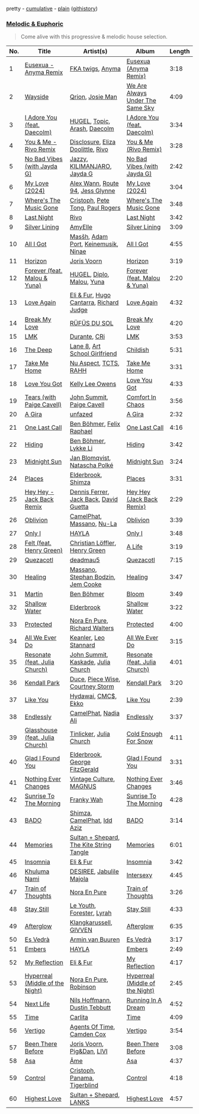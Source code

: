 pretty - [cumulative](/playlists/cumulative/Melodic%20&%20Euphoric.md) - [plain](/playlists/plain/37i9dQZF1DWTiVLKoHQ1yC) ([githistory](https://github.githistory.xyz/vitokorn/spotify-playlist-archive/blob/master/playlists/plain/37i9dQZF1DWTiVLKoHQ1yC))
### [Melodic & Euphoric](https://open.spotify.com/playlist/37i9dQZF1DWTiVLKoHQ1yC)

> Come alive with this progressive & melodic house selection.

| No. | Title | Artist(s) | Album | Length |
|---|---|---|---|---|
| 1 | [Eusexua - Anyma Remix](https://open.spotify.com/track/6uS58ykUmaKr8YWIecDPP6) | [FKA twigs](https://open.spotify.com/artist/6nB0iY1cjSY1KyhYyuIIKH), [Anyma](https://open.spotify.com/artist/4iBwchw0U0GZv5RfVYSMxN) | [Eusexua (Anyma Remix)](https://open.spotify.com/album/3XNLi9xalekB3v4swIj7zN) | 3:18 |
| 2 | [Wayside](https://open.spotify.com/track/41BRWHGuqEcSZszacBBCld) | [Qrion](https://open.spotify.com/artist/0bGDTQ78MVgI5Snqo9KJZw), [Josie Man](https://open.spotify.com/artist/1bkxOwOWP9R4SzB6poMhtQ) | [We Are Always Under The Same Sky](https://open.spotify.com/album/0SpZZ8NyMsk2xlKrp9rBkJ) | 4:09 |
| 3 | [I Adore You (feat. Daecolm)](https://open.spotify.com/track/5nPbKG04fhLkIAjcPFaZq7) | [HUGEL](https://open.spotify.com/artist/5PlfkPxwCpRRWQJBxCa0By), [Topic](https://open.spotify.com/artist/0u6GtibW46tFX7koQ6uNJZ), [Arash](https://open.spotify.com/artist/7hQmAXAzWI6D350VTgkKTG), [Daecolm](https://open.spotify.com/artist/1IFAU4mznUcfPVP9z2c24N) | [I Adore You (feat. Daecolm)](https://open.spotify.com/album/5MrdEMJrBnauBJsd1nYY00) | 3:34 |
| 4 | [You & Me - Rivo Remix](https://open.spotify.com/track/0xoYZ45fgTfyQYREZPN7Sa) | [Disclosure](https://open.spotify.com/artist/6nS5roXSAGhTGr34W6n7Et), [Eliza Doolittle](https://open.spotify.com/artist/14L5rpGTLVUz1pD8fUeJB1), [Rivo](https://open.spotify.com/artist/2NrprO4CludRmaWtpqud10) | [You & Me (Rivo Remix)](https://open.spotify.com/album/3QIGpfgWXKujfMaecgKV9u) | 3:28 |
| 5 | [No Bad Vibes (with Jayda G)](https://open.spotify.com/track/4DK8lTWgFCZRcErLgHQXWl) | [Jazzy](https://open.spotify.com/artist/7zAAwgV5Wqmvpb4GzvlRkP), [KILIMANJARO](https://open.spotify.com/artist/4QGD0m9AGZixhuPAzaBeD7), [Jayda G](https://open.spotify.com/artist/3NKVm2Jedcf6ibJr6pMUVx) | [No Bad Vibes (with Jayda G)](https://open.spotify.com/album/7m26pLm2a8SYagLBTD1I8W) | 2:42 |
| 6 | [My Love (2024)](https://open.spotify.com/track/2nljjiWhzVIugb5vgEMQQk) | [Alex Wann](https://open.spotify.com/artist/6PTNNcLg90Kkl89JcEwKhT), [Route 94](https://open.spotify.com/artist/1dgdvbogmctybPrGEcnYf6), [Jess Glynne](https://open.spotify.com/artist/4ScCswdRlyA23odg9thgIO) | [My Love (2024)](https://open.spotify.com/album/73PdhRzMikkkImZ4qHOzZ3) | 3:04 |
| 7 | [Where's The Music Gone](https://open.spotify.com/track/0W2DNZ8ttfFvhlGCBgMq0s) | [Cristoph](https://open.spotify.com/artist/532SqCIYmJyXEdEiCJLgYG), [Pete Tong](https://open.spotify.com/artist/6n1t55WMsSIUFHrAL4mUsB), [Paul Rogers](https://open.spotify.com/artist/6QkoiP5TNAX3xPGTYDLpAg) | [Where's The Music Gone](https://open.spotify.com/album/2gcKpdIcK8DTt99uPWZkxp) | 3:48 |
| 8 | [Last Night](https://open.spotify.com/track/2fr3zUXQFLztUhpfBu6Wpq) | [Rivo](https://open.spotify.com/artist/2NrprO4CludRmaWtpqud10) | [Last Night](https://open.spotify.com/album/61FSTdvDNl2fNqdGKTrXib) | 3:42 |
| 9 | [Silver Lining](https://open.spotify.com/track/0lnvO4NJ3bqBLL0vHfjeOx) | [AmyElle](https://open.spotify.com/artist/1z1V8o4cq5VNtAU05T2q4W) | [Silver Lining](https://open.spotify.com/album/7lHRlpAf30Jjk2ggwFIxBk) | 3:09 |
| 10 | [All I Got](https://open.spotify.com/track/2LMK2xLfWLKbfjZgtBWByM) | [Masšh](https://open.spotify.com/artist/6QRqfE9Na7BRYG1mxRYqGs), [Adam Port](https://open.spotify.com/artist/2loEsOijJ6XiGzWYFXMIRk), [Keinemusik](https://open.spotify.com/artist/26WKgv73kRHD0gEDKD1i8j), [Ninae](https://open.spotify.com/artist/5aTBULJ6efMF1VyzcxMXa6) | [All I Got](https://open.spotify.com/album/7Mmq6Qpis7mg3g8j4uzBTL) | 4:55 |
| 11 | [Horizon](https://open.spotify.com/track/5YN7zT6oM0FduuivNbVRgi) | [Joris Voorn](https://open.spotify.com/artist/4jGpKAmwvU263l0tUh4xKU) | [Horizon](https://open.spotify.com/album/5zAjWJkgSUpFaWjk9t17I2) | 3:19 |
| 12 | [Forever (feat. Malou & Yuna)](https://open.spotify.com/track/0WS1qLcXKsCGt5e3dqq30S) | [HUGEL](https://open.spotify.com/artist/5PlfkPxwCpRRWQJBxCa0By), [Diplo](https://open.spotify.com/artist/5fMUXHkw8R8eOP2RNVYEZX), [Malou](https://open.spotify.com/artist/5mU7ohKXRejACFS8eZIixp), [Yuna](https://open.spotify.com/artist/3kHVioJpVxlazAAKQ64pC1) | [Forever (feat. Malou & Yuna)](https://open.spotify.com/album/4nXpTQXjFGtB5n3vC76IBR) | 2:20 |
| 13 | [Love Again](https://open.spotify.com/track/5vTD0GuutyInvNpOFxLCPi) | [Eli & Fur](https://open.spotify.com/artist/5CkVLGKUJkIc1pmSk10QP4), [Hugo Cantarra](https://open.spotify.com/artist/7bI21Y9xsFRFVtt3cWf73n), [Richard Judge](https://open.spotify.com/artist/5z275L9haKWG328mm7UFd3) | [Love Again](https://open.spotify.com/album/61cJV13UL9K8JL5dOcqS9o) | 4:32 |
| 14 | [Break My Love](https://open.spotify.com/track/3tqyv30P7pO53IAIUo8IeN) | [RÜFÜS DU SOL](https://open.spotify.com/artist/5Pb27ujIyYb33zBqVysBkj) | [Break My Love](https://open.spotify.com/album/52LgW9Zy9r1T3uVsT07Y6Y) | 4:20 |
| 15 | [LMK](https://open.spotify.com/track/4aHqjlibpXrHQ1nlvGJQrA) | [Durante](https://open.spotify.com/artist/1BqIPGrEhdjdLFpUzce2dh), [CRi](https://open.spotify.com/artist/3NaMuUYTIGm6CC3YqTuTvi) | [LMK](https://open.spotify.com/album/0z3SNQSfMGSWS0aKlcuea6) | 3:53 |
| 16 | [The Deep](https://open.spotify.com/track/71RUnMMD5MX4ew96dMDCl4) | [Lane 8](https://open.spotify.com/artist/27gtK7m9vYwCyJ04zz0kIb), [Art School Girlfriend](https://open.spotify.com/artist/3rtvvt1kuQ4luEWq8epaHD) | [Childish](https://open.spotify.com/album/2tj4SjIgpp92mAT2wtiDoZ) | 5:31 |
| 17 | [Take Me Home](https://open.spotify.com/track/595mcofiqQr4E0Ihpr5ZMA) | [Nu Aspect](https://open.spotify.com/artist/4NhRml5ZOfNaYJAHUE0XwT), [TCTS](https://open.spotify.com/artist/1mFGfrveXbpolppPgO29Io), [RAHH](https://open.spotify.com/artist/1WR2sls6n0N1usqywvysnX) | [Take Me Home](https://open.spotify.com/album/0XDch3owENNks3bapuFjAs) | 3:31 |
| 18 | [Love You Got](https://open.spotify.com/track/6Fn0PW0rmdTQ3jbpynyGIu) | [Kelly Lee Owens](https://open.spotify.com/artist/5eitAUlYmlha3LLWg7aBn5) | [Love You Got](https://open.spotify.com/album/4JBhIRt38otXkigmi7w8YG) | 4:33 |
| 19 | [Tears (with Paige Cavell)](https://open.spotify.com/track/2NKwz3gyK8da44pR2ZbiM1) | [John Summit](https://open.spotify.com/artist/7kNqXtgeIwFtelmRjWv205), [Paige Cavell](https://open.spotify.com/artist/6K3xqGQiS7BLYG6llkAF24) | [Comfort In Chaos](https://open.spotify.com/album/2pHm3ZP2R3phzCYi7ilGN2) | 3:56 |
| 20 | [A Gira](https://open.spotify.com/track/5QwJtoSfJqEPHlNCm46uex) | [unfazed](https://open.spotify.com/artist/6Wum1TGlR5ndmClcDmHeg0) | [A Gira](https://open.spotify.com/album/2rC25GOtlshiG5XOkXIh1E) | 2:32 |
| 21 | [One Last Call](https://open.spotify.com/track/30nygP64gBZqbLoWC72vNq) | [Ben Böhmer](https://open.spotify.com/artist/5tDjiBYUsTqzd0RkTZxK7u), [Felix Raphael](https://open.spotify.com/artist/4nknUpUYu4baxWwkunq81Z) | [One Last Call](https://open.spotify.com/album/4P5fu99YdeoP7K29RyOvyy) | 4:16 |
| 22 | [Hiding](https://open.spotify.com/track/3kFnwZHnMMNeO2YpOZyZVw) | [Ben Böhmer](https://open.spotify.com/artist/5tDjiBYUsTqzd0RkTZxK7u), [Lykke Li](https://open.spotify.com/artist/6oBm8HB0yfrIc9IHbxs6in) | [Hiding](https://open.spotify.com/album/0bmziZNLLEcA5Av2v3DgHx) | 3:42 |
| 23 | [Midnight Sun](https://open.spotify.com/track/5H5wa2EQJyOkR0ghHZDcNI) | [Jan Blomqvist](https://open.spotify.com/artist/5wMlMjOLeJfS5DfxqGfm83), [Natascha Polké](https://open.spotify.com/artist/5FLN3H4PiuUQMmFzGmcQ96) | [Midnight Sun](https://open.spotify.com/album/7rsuL0QKTG0jAceR17H1uZ) | 3:24 |
| 24 | [Places](https://open.spotify.com/track/2YiczArWQL4ScWgYrX7AXw) | [Elderbrook](https://open.spotify.com/artist/2vf4pRsEY6LpL5tKmqWb64), [Shimza](https://open.spotify.com/artist/0WHbjg8hVel1R9kq5794HX) | [Places](https://open.spotify.com/album/0ztVQzAWvrm8HBVwebIsyM) | 3:31 |
| 25 | [Hey Hey - Jack Back Remix](https://open.spotify.com/track/1MLxfMNuBOYnCbZDMhb1Zl) | [Dennis Ferrer](https://open.spotify.com/artist/0MGTHZpAGf7isSfw8yMIoi), [Jack Back](https://open.spotify.com/artist/4bXUaTjc7TQTvLqqCAlfYt), [David Guetta](https://open.spotify.com/artist/1Cs0zKBU1kc0i8ypK3B9ai) | [Hey Hey (Jack Back Remix)](https://open.spotify.com/album/28B0sfg0u9x74Z7gT6CLJD) | 2:29 |
| 26 | [Oblivion](https://open.spotify.com/track/6nuqo0u5Ex03YMRL0SdyLs) | [CamelPhat](https://open.spotify.com/artist/240wlM8vDrf6S4zCyzGj2W), [Massano](https://open.spotify.com/artist/6htWLP8aiuf19FYMA4VQAZ), [Nu-La](https://open.spotify.com/artist/4yzrGOiPCcssfpKBT0bnHR) | [Oblivion](https://open.spotify.com/album/2K5l5X07mVNjRbJ0myFG9X) | 3:39 |
| 27 | [Only I](https://open.spotify.com/track/0vdrnfVsWCOtxOTO8z0vaV) | [HAYLA](https://open.spotify.com/artist/4yX6mpMyBGf9UfvBB8JJrc) | [Only I](https://open.spotify.com/album/6GfqIy3LzvsBQ5fkrGAp5d) | 3:48 |
| 28 | [Felt (feat. Henry Green)](https://open.spotify.com/track/6aZdYHEp6dkDOczK60y41d) | [Christian Löffler](https://open.spotify.com/artist/3tSvlEzeDnVbQJBTkIA6nO), [Henry Green](https://open.spotify.com/artist/0VbDAlm2KUlKI5UhXRBKWp) | [A Life](https://open.spotify.com/album/4NFeATnC0BhLtvXInTdO9R) | 3:19 |
| 29 | [Quezacotl](https://open.spotify.com/track/24jPquymYcAxmOUXwjJwLk) | [deadmau5](https://open.spotify.com/artist/2CIMQHirSU0MQqyYHq0eOx) | [Quezacotl](https://open.spotify.com/album/1wU8NaPgbgLvsK8tUA2t2z) | 7:15 |
| 30 | [Healing](https://open.spotify.com/track/1tRD1LXAAy2VPKwdVoHIMI) | [Massano](https://open.spotify.com/artist/6htWLP8aiuf19FYMA4VQAZ), [Stephan Bodzin](https://open.spotify.com/artist/2nq2BeSbzExGAv3Y4HgUf7), [Jem Cooke](https://open.spotify.com/artist/0AkL5tzM3UsDlWak9E0OwH) | [Healing](https://open.spotify.com/album/11MWTmeKNRaPCGR9wcFsGp) | 3:47 |
| 31 | [Martin](https://open.spotify.com/track/6o9cf8uFietnTZLtSGCvHH) | [Ben Böhmer](https://open.spotify.com/artist/5tDjiBYUsTqzd0RkTZxK7u) | [Bloom](https://open.spotify.com/album/57OLEpkhCXysV9FWrSbwid) | 3:49 |
| 32 | [Shallow Water](https://open.spotify.com/track/74gSgOTNzmotJKcyKRpjom) | [Elderbrook](https://open.spotify.com/artist/2vf4pRsEY6LpL5tKmqWb64) | [Shallow Water](https://open.spotify.com/album/4cMVEtKn0ikqpYrHpHq89w) | 3:22 |
| 33 | [Protected](https://open.spotify.com/track/1cRRIRrUiPnLOvsnWNhoH9) | [Nora En Pure](https://open.spotify.com/artist/24DO0PijjITGIEWsO8XaPs), [Richard Walters](https://open.spotify.com/artist/3rUqgY188kWz0hKkqnpk9F) | [Protected](https://open.spotify.com/album/4MOIA5rcy0XfN7kRWmSukG) | 4:00 |
| 34 | [All We Ever Do](https://open.spotify.com/track/1J0k2Hz5YkuMwpUG2bOxjw) | [Keanler](https://open.spotify.com/artist/1TMkg5qcE49Wc66pPls4NK), [Leo Stannard](https://open.spotify.com/artist/37fzXndf2fxVrk7qarhyo0) | [All We Ever Do](https://open.spotify.com/album/3pOmkq9d9mm07H7iVYrZjV) | 3:15 |
| 35 | [Resonate (feat. Julia Church)](https://open.spotify.com/track/2pvQCbUnXHOpAcJOkgAYmZ) | [John Summit](https://open.spotify.com/artist/7kNqXtgeIwFtelmRjWv205), [Kaskade](https://open.spotify.com/artist/6TQj5BFPooTa08A7pk8AQ1), [Julia Church](https://open.spotify.com/artist/4dHGNdVhBxCJUyMk9dR727) | [Resonate (feat. Julia Church)](https://open.spotify.com/album/7r9LSib4rKpvAS9hTRt1QJ) | 4:01 |
| 36 | [Kendall Park](https://open.spotify.com/track/2SXi0cldambE2930H18LoL) | [Duce](https://open.spotify.com/artist/6MBI5TYgu9T3s5NeqAgbxD), [Piece Wise](https://open.spotify.com/artist/3ZgGFg9kFshmpMnayjb1Nk), [Courtney Storm](https://open.spotify.com/artist/6zd0ClAbzCmZ9qReLzekUV) | [Kendall Park](https://open.spotify.com/album/6wp9Rv4sM3NOfTaEzxY1pf) | 3:20 |
| 37 | [Like You](https://open.spotify.com/track/5cTXoEwwSBUchuNGeURbZT) | [Hydawai](https://open.spotify.com/artist/5adV10VCaQCO3HJLlVQiFZ), [CMC$](https://open.spotify.com/artist/78DWNk8gFHU30TGITAgbM7), [Ekko](https://open.spotify.com/artist/4QKGlPUIuL7IzE4vsVwIu6) | [Like You](https://open.spotify.com/album/1K6suHCZSSwuZucm6H8ypP) | 2:39 |
| 38 | [Endlessly](https://open.spotify.com/track/6QeO1fYyKamrW3JcdlfSoP) | [CamelPhat](https://open.spotify.com/artist/240wlM8vDrf6S4zCyzGj2W), [Nadia Ali](https://open.spotify.com/artist/1C60viSZv6BoYtrnkZ44g5) | [Endlessly](https://open.spotify.com/album/1xxj3i8zJ8a9mFIf23ymLv) | 3:37 |
| 39 | [Glasshouse (feat. Julia Church)](https://open.spotify.com/track/1fUyoGJs0QM15YnBFUwOVb) | [Tinlicker](https://open.spotify.com/artist/5EmEZjq8eHEC6qFnT63Lza), [Julia Church](https://open.spotify.com/artist/4dHGNdVhBxCJUyMk9dR727) | [Cold Enough For Snow](https://open.spotify.com/album/0Mc3GAbIwtgywCJadgGFgi) | 4:11 |
| 40 | [Glad I Found You](https://open.spotify.com/track/4D7WGniYHsapNrosDX8KDK) | [Elderbrook](https://open.spotify.com/artist/2vf4pRsEY6LpL5tKmqWb64), [George FitzGerald](https://open.spotify.com/artist/3KOHpygRuo1ruQAbEneR3t) | [Glad I Found You](https://open.spotify.com/album/5zB2w539G0UD6sGpnevP07) | 3:31 |
| 41 | [Nothing Ever Changes](https://open.spotify.com/track/1oytqQdZTKnICWgqCW9SrI) | [Vintage Culture](https://open.spotify.com/artist/28uJnu5EsrGml2tBd7y8ts), [MAGNUS](https://open.spotify.com/artist/4pOglqMAavrWFo20ORRx5w) | [Nothing Ever Changes](https://open.spotify.com/album/0HlphAJZzZbQ9xcqaD2yX4) | 3:46 |
| 42 | [Sunrise To The Morning](https://open.spotify.com/track/3emVhc0IE2PTmy2XUFqHmF) | [Franky Wah](https://open.spotify.com/artist/3IG3Ub4ra8AuSxCFDVkVco) | [Sunrise To The Morning](https://open.spotify.com/album/2V4T76ceB2EAjQf1optzOn) | 4:28 |
| 43 | [BADO](https://open.spotify.com/track/54ThjvbWJnmRSKI7Jp82cA) | [Shimza](https://open.spotify.com/artist/0WHbjg8hVel1R9kq5794HX), [CamelPhat](https://open.spotify.com/artist/240wlM8vDrf6S4zCyzGj2W), [Idd Aziz](https://open.spotify.com/artist/0LC3HTEh3afI3UfpmSdShk) | [BADO](https://open.spotify.com/album/1fDVNJlFOylIlxzbllqADM) | 3:14 |
| 44 | [Memories](https://open.spotify.com/track/02PEQC6LVga28eL5xLJiaI) | [Sultan + Shepard](https://open.spotify.com/artist/14Tg9FvbNismPR1PJHxRau), [The Kite String Tangle](https://open.spotify.com/artist/3D6cosC5ZOLCpRxt6T3XS7) | [Memories](https://open.spotify.com/album/59lU1VSU9h5dLOXnOQX9zJ) | 6:01 |
| 45 | [Insomnia](https://open.spotify.com/track/7GJz7LUlNyf5DahBhG1XIg) | [Eli & Fur](https://open.spotify.com/artist/5CkVLGKUJkIc1pmSk10QP4) | [Insomnia](https://open.spotify.com/album/2m4l1KffyARA2MSaAJhEKH) | 3:42 |
| 46 | [Khuluma Nami](https://open.spotify.com/track/5FDAy3YftIopR4SzAmKnXG) | [DESIREE](https://open.spotify.com/artist/6TZbLCcOCv1DJvN28x3FBa), [Jabulile Majola](https://open.spotify.com/artist/7hGWdecNt4fPrcIEAVf3AF) | [Intersexy](https://open.spotify.com/album/0sP3HEYlXpD3cJTk3g2NNm) | 4:45 |
| 47 | [Train of Thoughts](https://open.spotify.com/track/1OoJQao2C0rvcUpr2BqgaM) | [Nora En Pure](https://open.spotify.com/artist/24DO0PijjITGIEWsO8XaPs) | [Train of Thoughts](https://open.spotify.com/album/25ofOqJksQI5dd1ky79SBD) | 3:26 |
| 48 | [Stay Still](https://open.spotify.com/track/1tM2jivvLKpF5TNtwKKyEB) | [Le Youth](https://open.spotify.com/artist/1Zz6NBe8UIZjm88TvehFtx), [Forester](https://open.spotify.com/artist/3d13oWvwmjcodRr3NzdArc), [Lyrah](https://open.spotify.com/artist/5JyKQ4MQ2HkU1n1BYiKMWW) | [Stay Still](https://open.spotify.com/album/1Liw9JDxORvLa5ZQnWJbdX) | 4:33 |
| 49 | [Afterglow](https://open.spotify.com/track/5lGgglkaWaFS5g0yRlqeV7) | [Klangkarussell](https://open.spotify.com/artist/041iTeoMIwXMlShuQPIVKo), [GIVVEN](https://open.spotify.com/artist/7e1aNehmQevT0RVtN8Pzly) | [Afterglow](https://open.spotify.com/album/7jLwbeWUr2NVz7fZmX6rRb) | 6:35 |
| 50 | [Es Vedrà](https://open.spotify.com/track/4Z6W8iMLWY5uuMsAheztBm) | [Armin van Buuren](https://open.spotify.com/artist/0SfsnGyD8FpIN4U4WCkBZ5) | [Es Vedrà](https://open.spotify.com/album/0MB3CQJilu7NFipHOBevET) | 3:17 |
| 51 | [Embers](https://open.spotify.com/track/7lU1KPpPh3uwx86KBvT8yK) | [HAYLA](https://open.spotify.com/artist/4yX6mpMyBGf9UfvBB8JJrc) | [Embers](https://open.spotify.com/album/310zPynreWG7NPfazR7z02) | 2:49 |
| 52 | [My Reflection](https://open.spotify.com/track/2wUOPi5t2EsSXguK0Gnkht) | [Eli & Fur](https://open.spotify.com/artist/5CkVLGKUJkIc1pmSk10QP4) | [My Reflection](https://open.spotify.com/album/0kEg5Bj2cn0QZ89gEkBpaT) | 4:17 |
| 53 | [Hyperreal (Middle of the Night)](https://open.spotify.com/track/1f9H7N9ijHFnV0BqJufUIS) | [Nora En Pure](https://open.spotify.com/artist/24DO0PijjITGIEWsO8XaPs), [Robinson](https://open.spotify.com/artist/38CvLGTsjtoloDgv3OKQp8) | [Hyperreal (Middle of the Night)](https://open.spotify.com/album/2pxGM2WjzQEQ7yowyjbnYc) | 2:45 |
| 54 | [Next Life](https://open.spotify.com/track/0i5P9W2tN89iBojs7KQ0PD) | [Nils Hoffmann](https://open.spotify.com/artist/6sOEMfvCfHQ9dhSWyamXVb), [Dustin Tebbutt](https://open.spotify.com/artist/0z9hynUsIjf0ddI4uHqPWX) | [Running In A Dream](https://open.spotify.com/album/4NL9MNHuAFnIZlbVlmoK6E) | 4:52 |
| 55 | [Time](https://open.spotify.com/track/4mQw0wkyombRwP19uS2mLB) | [Carlita](https://open.spotify.com/artist/1GVbOnrND8b3eh2JZ4opw8) | [Time](https://open.spotify.com/album/0Q4VYWUJUfB8nRz4XNNEEp) | 4:09 |
| 56 | [Vertigo](https://open.spotify.com/track/3jVo350GBcozw5OrXySv5N) | [Agents Of Time](https://open.spotify.com/artist/6Jbyd4qzEtbFtswZP1o6Ht), [Camden Cox](https://open.spotify.com/artist/5mNpMP01Co4vXZ3U0fWP3C) | [Vertigo](https://open.spotify.com/album/4LJhKUgLG4w4uM99XyAkMz) | 3:54 |
| 57 | [Been There Before](https://open.spotify.com/track/6unWfD9WVxx7e0ue3MYX15) | [Joris Voorn](https://open.spotify.com/artist/4jGpKAmwvU263l0tUh4xKU), [Pig&Dan](https://open.spotify.com/artist/04jj7dljPI0ixtNsz2pXWK), [LIVI](https://open.spotify.com/artist/1zgMn2RP87AwuP9B9z79Fo) | [Been There Before](https://open.spotify.com/album/6cxXtXjXkiXSSpEMHQkh8p) | 3:08 |
| 58 | [Asa](https://open.spotify.com/track/1dWWpbUHni0mmv9aaVLhcH) | [Âme](https://open.spotify.com/artist/5muFO8VqYRCRW13EkvX564) | [Asa](https://open.spotify.com/album/2ZqR3WdAJcLqzrAnrfTqyf) | 4:37 |
| 59 | [Control](https://open.spotify.com/track/6K1MxJMyM2ImqQvYTdrnDL) | [Cristoph](https://open.spotify.com/artist/532SqCIYmJyXEdEiCJLgYG), [Panama](https://open.spotify.com/artist/3W9UldYu0xJcaOAw2SUTDI), [Tigerblind](https://open.spotify.com/artist/3Uy3rel4Zw9anDMtPIU9IA) | [Control](https://open.spotify.com/album/4OoOJSaVeJi7BlIdiY2Wx3) | 4:18 |
| 60 | [Highest Love](https://open.spotify.com/track/0NLasZQOlKBThbVA5XPbmI) | [Sultan + Shepard](https://open.spotify.com/artist/14Tg9FvbNismPR1PJHxRau), [LANKS](https://open.spotify.com/artist/6f5yObGSpFj9eJL55GBzrb) | [Highest Love](https://open.spotify.com/album/4JM3f6tYI7acJRy0bwFv5u) | 4:57 |